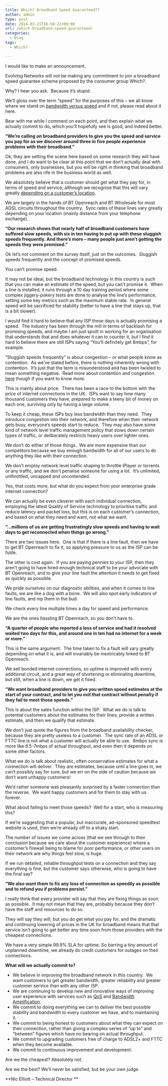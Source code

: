 ```yaml
---
title: Which? Broadband Speed Guaranteed??
author: admin
type: post
date: 2014-03-21T16:58:22+00:00
url: /which-broadband-speed-guaranteed/
categories:
  - Blog
tags:
  - Which?

---
```

I would like to make an announcement.

Evolving Networks will not be making any commitment to join a broadband speed guarantee scheme proposed by the consumer group Which?.

Why? I hear you ask.  Because it’s stupid.

We’ll gloss over the term “speed” for the purposes of this – we all know where we stand on <a href="/bandwidth-is-not-speed" target="_blank">bandwidth versus speed</a> and if not, please read about it here.

Bear with me while I comment on each point, and then explain what we actually commit to do, which you’ll hopefully see is good, and indeed better.

**“We’re calling on broadband providers to give you the speed and service you pay for as we discover around three in five people experience problems with their broadband.”**

Ok, they are setting the scene here based on some research they will have done, and I do want to be clear at this point that we don’t actually deal with consumers, only businesses, but you will be right in thinking that broadband problems are also rife in the business world as well.

We absolutely believe that a customer should get what they pay for, in terms of speed and service, although we recognise that this will vary greatly <a href="/location-location-location" target="_blank">depending on a customer’s location</a>.

We are largely in the hands of BT Openreach and BT Wholesale for most ADSL circuits throughout the country.  Sync rates of these lines vary greatly depending on your location (mainly distance from your telephone exchange).

**“Our research shows that nearly half of broadband customers have suffered slow speeds, with six in ten having to put up with these sluggish speeds frequently. And there’s more – many people just aren’t getting the speeds they were promised.”**

Ok let’s not comment on the survey itself, just on the outcomes.  Sluggish speeds frequently and the concept of promised speeds.

You can’t promise speed.

It may not be ideal, but the broadband technology in this country is such that you can make an estimate of the speed, but you can’t promise it.  When a line is installed, it runs through a 10 day training period where some complex jiggery-pokery tests are done to analyse the line’s performance, setting some key metrics such as the maximum stable rate.  In general speed will be sacrificed for stability (better to have a line that stays up, that is a bit slower).

I would find it hard to believe that any ISP these days is actually promising a speed.  The industry has been through the mill in terms of backlash for promising speeds, and maybe I am just spoilt in working for an organisation that understands that and does whatever it can to counter it, but I find it hard to believe there are still ISPs saying “You’ll definitely get 8mbps”, for example.

“Sluggish speeds frequently” is about congestion – or what people know as contention.  As we’ve stated before, there is nothing inherently wrong with contention.  It’s just that the term is misunderstood and has been twisted to mean something negative.  Read more about contention and congestion <a href="/our-approach-to-congestion-and-contention" target="_blank">here</a> though if you want to know more.

This is mainly about price.  There has been a race to the bottom with the price of internet connections in the UK.  ISPs want to say how many thousand customers they have, prepared to make a teeny bit of money on each one, surviving only by having a large volume.

To keep it cheap, these ISPs buy less bandwidth than they need.  They introduce congestion into their network, and therefore when their network gets busy, everyone’s speeds start to reduce.  They may also have some kind of network level traffic management policy that slows down certain types of traffic, or deliberately restricts heavy users over lighter ones.

We don’t do either of those things.  We are more expensive than our competitors because we buy enough bandwidth for all of our users to do anything they like with their connection.

We don’t employ network level traffic shaping to throttle iPlayer or torrents or any traffic, and we don’t penalise someone for using a lot.  It’s unlimited, unthrottled, uncapped and uncontended.

Yes, that costs more, but what do you expect from your enterprise grade internet connection?

We can actually be even cleverer with each individual connection, employing the latest Quality of Service technology to prioritise traffic and reduce latency and packet loss, but this is on each customer’s connection, and based on what they need and want, not what we want.

**“…millions of us are getting frustratingly slow speeds and having to wait days to get reconnected when things go wrong.”**

There are two issues here.  One is that if there is a line fault, then we have to get BT Openreach to fix it, so applying pressure to us as the ISP can be futile.

The other is cost again.  If you are paying pennies to your ISP, then they aren’t going to have hired enough technical staff to be your advocate with BT Openreach, and to give your line fault the attention it needs to get fixed as quickly as possible.

We pride ourselves on our diagnostic abilities, and when it comes to line faults, we are like a dog with a bone.  We will also spot early indicators of line faults, and nip them in the bud.

We check every line multiple times a day for speed and performance.

We are the ones hassling BT Openreach, so you don’t have to.

**“A quarter of people who reported a loss of service and had it resolved waited two days for this, and around one in ten had no internet for a week or more.”**

This is the same argument.  The time taken to fix a fault will vary greatly depending on what it is, and will invariably be inextricably linked to BT Openreach.

We sell bonded internet connections, so uptime is improved with every additional circuit, and a great way of shortening or eliminating downtime, but still, when a line is down, we get it fixed.

**“We want broadband providers to give you written speed estimates at the start of your contract, and to let you exit that contract without penalty if they fail to meet those speeds.”**

This is about the sales function within the ISP.  What we do is talk to potential customers about the estimates for their lines, provide a written estimate, and then we qualify that estimate.

We don’t just quote the figures from the broadband availability checker, because they are pretty useless to a customer.  The sync rate of an ADSL or FTTC line is not what a customer will actually be able to use.  8mbps sync is more like 6.5-7mbps of actual throughput, and even then it depends on some other factors.

What we do is talk about realistic, often conservative estimates for what a connection will deliver.  They are estimates, because until a line goes in, we can’t possibly say for sure, but we err on the side of caution because we don’t want unhappy customers!

We’d rather someone was pleasantly surprised by a faster connection than the reverse.  We want happy customers and for them to stay with us forever.

What about failing to meet those speeds?  Well for a start, who is measuring this?

If we’re suggesting that a popular, but inaccurate, ad-sponsored speedtest website is used, then we’re already off to a shaky start.

The number of issues we come across (that we see through to their conclusion because we care about the customer experience) where a customer’s firewall being to blame for poor performance, or other users on their network are why things feel slow, is huge.

If we run detailed, reliable throughput tests on a connection and they say everything is fine, but the customer says otherwise, who is going to have the final say?

**“We also want them to fix any loss of connection as speedily as possible and to refund you if problems persist.”**

I really think that every provider will say that they are fixing things as soon as possible.  It may not mean that they are, probably because they don’t have the staff and resources to do so.

They will say they will, but you do get what you pay for, and the dramatic and continuing lowering of prices in the UK for broadband means that that service isn’t going to get better any time soon from those providers with the cheapest connections.

We have a very simple 99.9% SLA for uptime. So barring a tiny amount of unplanned downtime, we already do credit customers for outages on their connections.

**What will we actually commit to?**

  * We believe in improving the broadband network in this country.  We want customers to get greater bandwidth, greater reliability and greater customer service than with any other ISP.
  * We are continuing to develop new and innovative ways of improving user experience with services such as <a href="/so-what-do-we-mean-by-qos" target="_blank">QoS</a> and <a href="/introducing-bandwidth-amplification" target="_blank">Bandwidth Amplification</a>.
  * We commit to doing everything we can to deliver the best possible stability and bandwidth to every customer we have, and to maintaining it.
  * We commit to being honest to customers about what they can expect on their connection, rather than giving a complex series of “up to” and “between” figures which have no bearing on actual throughput.
  * We commit to upgrading customers free of charge to ADSL2+ and FTTC when they become available.
  * We commit to continuous improvement and development.

Are we the cheapest? Absolutely not.

Are we the best? We’ll never be satisfied, but be your own judge.

**Nic Elliott &#8211; Technical Director **